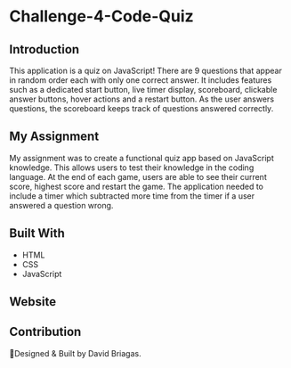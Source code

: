 # Challenge-4-Code-Quiz

## Introduction
This application is a quiz on JavaScript! There are 9 questions that appear in random order each with only one correct answer.
It includes features such as a dedicated start button, live timer display, scoreboard, clickable answer buttons, hover actions and a restart button.
As the user answers questions, the scoreboard keeps track of questions answered correctly.
## My Assignment
My assignment was to create a functional quiz app based on JavaScript knowledge. This allows users to test their knowledge in the 
coding language. At the end of each game, users are able to see their current score, highest score and restart the game.
The application needed to include a timer which subtracted more time from the timer if a user answered a question wrong. 



## Built With
* HTML
* CSS
* JavaScript

## Website


## Contribution
🧠Designed & Built by David Briagas.
